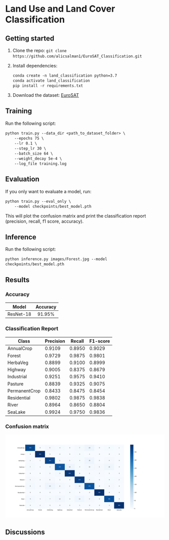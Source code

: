 # Land Use and Land Cover Classification

## Getting started

1.  Clone the repo: `git clone https://github.com/alicsalman1/EuroSAT_Classification.git`

2.  Install dependencies:
    ```
    conda create -n land_classification python=3.7
    conda activate land_classification
    pip install -r requirements.txt
    ```
3. Download the dataset: [EuroSAT](http://madm.dfki.de/files/sentinel/EuroSAT.zip )


## Training
Run the following script:
```
python train.py --data_dir <path_to_dataset_folder> \
    --epochs 75 \
    --lr 0.1 \
    --step_lr 30 \
    --batch_size 64 \
    --weight_decay 5e-4 \
    --log_file training.log
```

## Evaluation
If you only want to evaluate a model, run:
```
python train.py --eval_only \
    --model checkpoints/best_model.pth 
```

This will plot the confusion matrix and print the classification report (precision, recall, f1 score, accuracy).


## Inference

Run the following script:
```
python inference.py images/Forest.jpg --model checkpoints/best_model.pth
```

## Results
### Accuracy
|Model|Accuracy|
|:----:|:----:|
ResNet-18|91.95%

### Classification Report

|Class|Precision|Recall|F1-score|
------------ | -------------| -------------| -------------
AnnualCrop      |0.9109  |0.8950  |0.9029
Forest          |0.9729  |0.9875  |0.9801
HerbaVeg        |0.8899  |0.9100  |0.8999
Highway         |0.9005  |0.8375  |0.8679   
Industrial      |0.9251  |0.9575  |0.9410   
Pasture         |0.8839  |0.9325  |0.9075   
PermanentCrop   |0.8433  |0.8475  |0.8454 
Residential     |0.9802  |0.9875  |0.9838  
River           |0.8964  |0.8650  |0.8804  
SeaLake         |0.9924  |0.9750  |0.9836  

### Confusion matrix
![Confusion Matrix](images/confusion_matrix.png)


## Discussions
